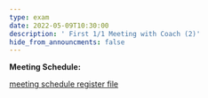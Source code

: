 ```yaml
---
type: exam
date: 2022-05-09T10:30:00
description: ' First 1/1 Meeting with Coach (2)'
hide_from_announcments: false
---
```


**Meeting Schedule:**

[meeting schedule register file](https://docs.google.com/spreadsheets/d/1jJN0dd0Oc_BjJOtIUrYqD3RmB-K2lGHzj_In5E7TUEg/edit?usp=sharing)
